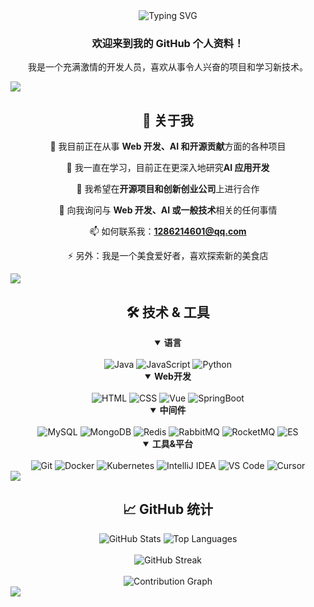<!-- 个人介绍头部 -->
<div align="center">
  <img src="https://readme-typing-svg.herokuapp.com?font=Fira+Code&size=32&duration=2800&pause=2000&color=A177FE&center=true&vCenter=true&width=940&lines=嗨，我是+xtyooo！👋;一位充满激情的开发者和技术探索者" alt="Typing SVG" />
</div>

<h3 align="center">欢迎来到我的 GitHub 个人资料！</h3>
<p align="center">我是一个充满激情的开发人员，喜欢从事令人兴奋的项目和学习新技术。</p>

<!-- 分割线 -->
<img src="https://user-images.githubusercontent.com/73097560/115834477-dbab4500-a447-11eb-908a-139a6edaec5c.gif">

<!-- 关于我 -->
<h2 align="center">🚀 关于我</h2>

<div align="center">
  
🔭 我目前正在从事 **Web 开发、AI 和开源贡献**方面的各种项目

🌱 我一直在学习，目前正在更深入地研究**AI 应用开发**

👯 我希望在**开源项目和创新创业公司**上进行合作

💬 向我询问与 **Web 开发、AI 或一般技术**相关的任何事情

📫 如何联系我：**1286214601@qq.com**

⚡ 另外：我是一个美食爱好者，喜欢探索新的美食店

</div>

<!-- 分割线 -->
<img src="https://user-images.githubusercontent.com/73097560/115834477-dbab4500-a447-11eb-908a-139a6edaec5c.gif">

<!-- 技术栈 -->
<h2 align="center">🛠️ 技术 & 工具</h2>

<div align="center">
  <details open>
    <summary><b>语言</b></summary>
    <br/>
    <img src="https://img.shields.io/badge/Java-ED8B00?style=for-the-badge&logo=java&logoColor=white" alt="Java" />
    <img src="https://img.shields.io/badge/JavaScript-F7DF1E?style=for-the-badge&logo=javascript&logoColor=black" alt="JavaScript" />
    <img src="https://img.shields.io/badge/Python-3776AB?style=for-the-badge&logo=python&logoColor=white" alt="Python" />
  </details>

  <details open>
    <summary><b>Web开发</b></summary>
    <br/>
    <img src="https://img.shields.io/badge/HTML5-E34F26?style=for-the-badge&logo=html5&logoColor=white" alt="HTML" />
    <img src="https://img.shields.io/badge/CSS3-1572B6?style=for-the-badge&logo=css3&logoColor=white" alt="CSS" />
    <img src="https://img.shields.io/badge/Vue.js-4FC08D?style=for-the-badge&logo=vue.js&logoColor=white" alt="Vue" />
    <img src="https://img.shields.io/badge/Spring_Boot-6DB33F?style=for-the-badge&logo=spring-boot&logoColor=white" alt="SpringBoot" />
  </details>

  <details open>
    <summary><b>中间件</b></summary>
    <br/>
    <img src="https://img.shields.io/badge/MySQL-00000F?style=for-the-badge&logo=mysql&logoColor=white" alt="MySQL" />
    <img src="https://img.shields.io/badge/MongoDB-4EA94B?style=for-the-badge&logo=mongodb&logoColor=white" alt="MongoDB" />
    <img src="https://img.shields.io/badge/Redis-DC382D?style=for-the-badge&logo=redis&logoColor=white" alt="Redis" />
    <img src="https://img.shields.io/badge/RabbitMQ-FF6600?style=for-the-badge&logo=rabbitmq&logoColor=white" alt="RabbitMQ" />
    <img src="https://img.shields.io/badge/RocketMQ-D77310?style=for-the-badge&logo=apache-rocketmq&logoColor=white" alt="RocketMQ" />
    <img src="https://img.shields.io/badge/Elasticsearch-005571?style=for-the-badge&logo=elasticsearch&logoColor=white" alt="ES" />
  </details>

  <details open>
    <summary><b>工具&平台</b></summary>
    <br/>
    <img src="https://img.shields.io/badge/Git-F05032?style=for-the-badge&logo=git&logoColor=white" alt="Git" />
    <img src="https://img.shields.io/badge/Docker-2496ED?style=for-the-badge&logo=docker&logoColor=white" alt="Docker" />
    <img src="https://img.shields.io/badge/Kubernetes-326CE5?style=for-the-badge&logo=kubernetes&logoColor=white" alt="Kubernetes" />
    <img src="https://img.shields.io/badge/IntelliJ_IDEA-000000?style=for-the-badge&logo=intellij-idea&logoColor=white" alt="IntelliJ IDEA" />
    <img src="https://img.shields.io/badge/VS_Code-007ACC?style=for-the-badge&logo=visual-studio-code&logoColor=white" alt="VS Code" />
    <img src="https://img.shields.io/badge/Cursor-000000?style=for-the-badge&logo=cursor&logoColor=white" alt="Cursor" />
  </details>
</div>

<!-- 分割线 -->
<img src="https://user-images.githubusercontent.com/73097560/115834477-dbab4500-a447-11eb-908a-139a6edaec5c.gif">

<!-- GitHub统计信息 -->
<h2 align="center">📈 GitHub 统计</h2>

<div align="center">
  <img src="https://github-readme-stats.vercel.app/api?username=xtyooo&show_icons=true&theme=tokyonight&hide_border=true" alt="GitHub Stats" />
  <img src="https://github-readme-stats.vercel.app/api/top-langs/?username=xtyooo&layout=compact&theme=tokyonight&hide_border=true" alt="Top Languages" />
</div>

<br/>

<div align="center">
  <img src="https://github-readme-streak-stats.herokuapp.com/?user=xtyooo&theme=tokyonight&hide_border=true" alt="GitHub Streak" />
</div>

<br/>

<div align="center">
  <img src="https://github-readme-activity-graph.vercel.app/graph?username=xtyooo&theme=tokyo-night&hide_border=true" alt="Contribution Graph" />
</div>

<!-- 页脚 -->
<img src="https://user-images.githubusercontent.com/73097560/115834477-dbab4500-a447-11eb-908a-139a6edaec5c.gif">
